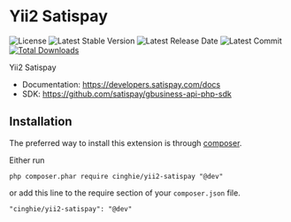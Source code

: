 # Yii2 Satispay

![License](https://img.shields.io/packagist/l/cinghie/yii2-satispay.svg)
![Latest Stable Version](https://img.shields.io/github/release/cinghie/yii2-satispay.svg)
![Latest Release Date](https://img.shields.io/github/release-date/cinghie/yii2-satispay.svg)
![Latest Commit](https://img.shields.io/github/last-commit/cinghie/yii2-satispay.svg)
[![Total Downloads](https://img.shields.io/packagist/dt/cinghie/yii2-satispay.svg)](https://packagist.org/packages/cinghie/yii2-satispay)

Yii2 Satispay

- Documentation: https://developers.satispay.com/docs
- SDK: https://github.com/satispay/gbusiness-api-php-sdk

## Installation

The preferred way to install this extension is through [composer](http://getcomposer.org/download/).

Either run

```
php composer.phar require cinghie/yii2-satispay "@dev"
```

or add this line to the require section of your `composer.json` file.

```
"cinghie/yii2-satispay": "@dev"
```

